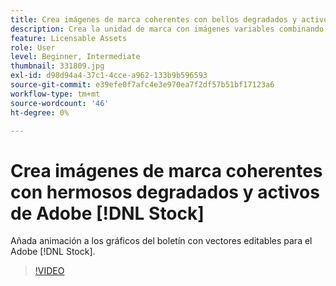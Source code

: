 ```yaml
---
title: Crea imágenes de marca coherentes con bellos degradados y activos de Adobe [!DNL Stock] s
description: Crea la unidad de marca con imágenes variables combinando colores y degradados en tu campaña publicitaria
feature: Licensable Assets
role: User
level: Beginner, Intermediate
thumbnail: 331809.jpg
exl-id: d98d94a4-37c1-4cce-a962-133b9b596593
source-git-commit: e39efe0f7afc4e3e970ea7f2df57b51bf17123a6
workflow-type: tm+mt
source-wordcount: '46'
ht-degree: 0%

---
```


# Crea imágenes de marca coherentes con hermosos degradados y activos de Adobe [!DNL Stock]

Añada animación a los gráficos del boletín con vectores editables para el Adobe [!DNL Stock].

>[!VIDEO](https://video.tv.adobe.com/v/331809?hidetitle=true)
